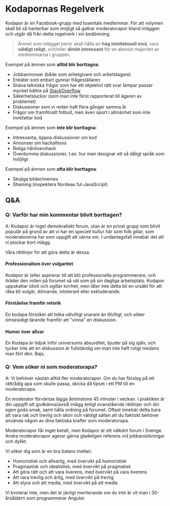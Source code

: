 # Kodapornas Regelverk

Kodapor är en Facebook-grupp med tusentals medlemmar. För att volymen skall bli så hanterbar som möjligt så gallrar moderatorapor bland inläggen och utgår då från detta regelverk i sin bedömning.

> Ämnet som inlägget berör skall hålla en **hög intellektuell nivå**, vara **väldigt roligt**, och/eller **direkt intressant** för en absolut majoritet av medlemmarna i gruppen.

Exempel på ämnen som **alltid blir borttagna**:
- Jobbannonser (både som arbetgivare och arbetstagare)
- Enkäter som enbart gynnar frågeställaren
- Snäva tekniska frågor som har ett objektivt rätt svar lämpar passar mycket bättre på [StackOverflow](https://stackoverflow.com/)
- Säkerhetsluckor (som man inte först rapporterat till ägaren av problemet)
- Diskussioner som vi redan haft flera gånger samma år
- Frågor om framförallt fotboll, men även sport i allmänhet som inte innefattar kod

Exempel på ämnen som **inte blir borttagna**:
- Intressanta, öppna diskussioner om kod
- Annonser om hackathons
- Roliga hårdvaruhack
- Överdumma diskussioner, t.ex. hur man designar ett så dåligt språk som möljligt

Exempel på ämnen som **ofta blir borttagna**:
- Skojiga bilder/memes
- Shaming (inspektera Nordeas ful-JavaScript)

## Q&A

### Q: Varför har min kommentar blivit borttagen?

A: Kodapor är inget demokratiskt forum, utan är en privat grupp som blivit populär på grund av att vi har en speciell kultur här som folk gillar, som moderatorerna har som uppgift att värna om. I undantagsfall innebär det att vi plockar bort inlägg.

Våra riktlinjer för att göra detta är dessa:

#### Professionalism över vulgaritet
Kodapor är (eller aspirerar till att bli) professionella programmerare, och iträder den rollen på forumet så väl som på sin dagliga arbetsplats. Kodapor uppskattar idioti och ogillar torrhet, men låter inte detta bli en ursäkt för att råka bli vulgär, dömande, intolerant eller exkluderande.

#### Förståelse framför retorik
En kodapa försöker att tolka välvilligt snarare än illivlligt, och söker ömsesidigt lärande framför att "vinna" en diskussion.

#### Humor över allvar
En Kodapa är ödjuk inför universums absurditet, bjuder på sig själv, och tycker inte att en diskussion är fullständig om man inte haft roligt medans man fört den. Bajs.

### Q: Vem söker ni som moderatorapa?

A: Vi behöver nästan alltid fler moderatorapor. Om du har förslag på ett rättrådig apa som skulle passa, skicka då tipset i ett PM till en moderatorapa.

En moderator förväntas lägga åtminstone 45 minuter i veckan. I praktiken är din uppgift att godkänna/avslå inlägg enligt ovanstående riktlinjer och din egen goda smak, samt hålla ordning på forumet. Oftast innebär detta bara att vara rak och trevlig och skön och väldigt sällan att du faktiskt behöver använda någon av dina faktiska krafter som moderatorapa.

Moderatorapor får inget betalt, men Kodapor är ett välkänt forum i Sverige. Andra moderatorapor agerar gärna gladeligen referens vid jobbansökningar och dylikt.

Vi söker dig som är en bra balans mellan:
- Humoristisk och allvarlig, med övervikt på humoristisk
- Pragmastisk och idealistisk, med övervikt på pragmatisk
- Att göra rätt och att vara överens, med övervikt på vara överens
- Att vara trevlig och ärlig, med övervikt på trevlig
- Att styra och att medla, med övervikt på att medla

Vi kvoterar inte, men det är jävligt meriterande om du inte är vit man i 30-årsåldern som programmerar Angular.